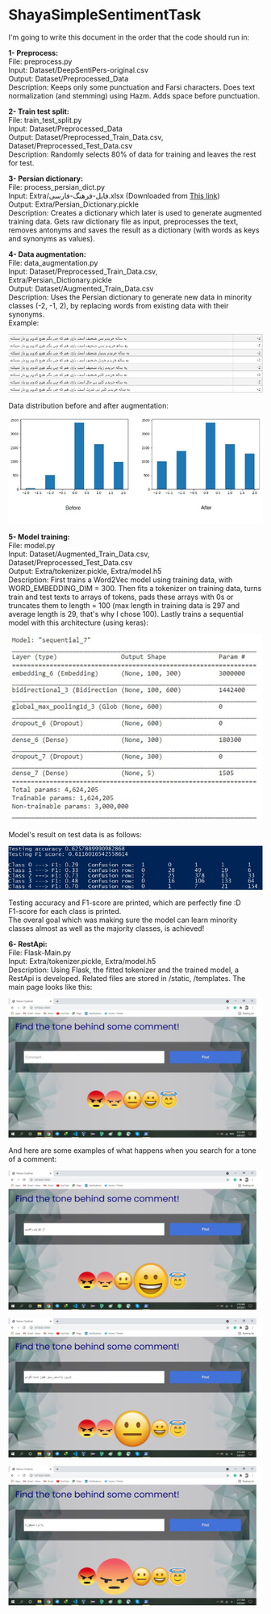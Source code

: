 ﻿# ShayaSimpleSentimentTask

I'm going to write this document in the order that the code should run in:  
  
**1- Preprocess:**  
File: preprocess.py  
Input: Dataset/DeepSentiPers-original.csv  
Output: Dataset/Preprocessed_Data  
Description: Keeps only some punctuation and Farsi characters. Does text normalization (and stemming) using Hazm. Adds space before punctuation.  
  
**2- Train test split:**  
File: train_test_split.py  
Input: Dataset/Preprocessed_Data  
Output: Dataset/Preprocessed_Train_Data.csv, Dataset/Preprocessed_Test_Data.csv  
Description: Randomly selects 80% of data for training and leaves the rest for test.  
  
**3- Persian dictionary:**  
File: process_persian_dict.py  
Input: Extra/فایل-فرهنگ-فارسی.xlsx (Downloaded from [This link](https://bigdata-ir.com/%d9%81%d8%a7%db%8c%d9%84-%d9%81%d8%b1%d9%87%d9%86%da%af-%d9%81%d8%a7%d8%b1%d8%b3%db%8c-%d8%a8%d8%a7-%d9%81%d8%b1%d9%85%d8%aa-csv-%d9%82%d8%a7%d8%a8%d9%84-%d8%a8%d8%a7%d8%b1%da%af%d8%b0%d8%a7%d8%b1/))   
Output: Extra/Persian_Dictionary.pickle  
Description: Creates a dictionary which later is used to generate augmented training data. Gets raw dictionary file as input, preprocesses the text, removes antonyms and saves the result as a dictionary (with words as keys and synonyms as values).  
  
**4- Data augmentation:**  
File: data_augmentation.py  
Input: Dataset/Preprocessed_Train_Data.csv, Extra/Persian_Dictionary.pickle  
Output: Dataset/Augmented_Train_Data.csv  
Description: Uses the Persian dictionary to generate new data in minority classes (-2, -1, 2), by replacing words from existing data with their synonyms.  
Example:  
  
![Data augmentation example](/Images/augmentation.jpg?raw=true)  
  
Data distribution before and after augmentation:  
  
![Data distribution](/Images/distribution.jpg?raw=true)  
  
**5- Model training:**  
File: model.py  
Input: Dataset/Augmented_Train_Data.csv, Dataset/Preprocessed_Test_Data.csv  
Output: Extra/tokenizer.pickle, Extra/model.h5  
Description: First trains a Word2Vec model using training data, with WORD_EMBEDDING_DIM = 300. Then fits a tokenizer on training data, turns train and test texts to arrays of tokens, pads these arrays with 0s or truncates them to length = 100 (max length in training data is 297 and average length is 29, that's why I chose 100). Lastly trains a sequential model with this architecture (using keras):  
  
![Model architecture](/Images/model_arch.jpg?raw=true)  
  
Model's result on test data is as follows:  
  
![Model result](/Images/model_results.jpg?raw=true)  
  
Testing accuracy and F1-score are printed, which are perfectly fine :D  
F1-score for each class is printed.  
The overal goal which was making sure the model can learn minority classes almost as well as the majority classes, is achieved!
  
**6- RestApi:**  
File: Flask-Main.py  
Input: Extra/tokenizer.pickle, Extra/model.h5  
Description: Using Flask, the fitted tokenizer and the trained model, a RestApi is developed. Related files are stored in /static, /templates. The main page looks like this:  
  
![Main page](/Images/main.jpg?raw=true)  
  
And here are some examples of what happens when you search for a tone of a comment:  
  
![Happy](/Images/happy.jpg?raw=true)  
  
![Neutral](/Images/neutral.jpg?raw=true)  
  
![Angry](/Images/angry.jpg?raw=true)
